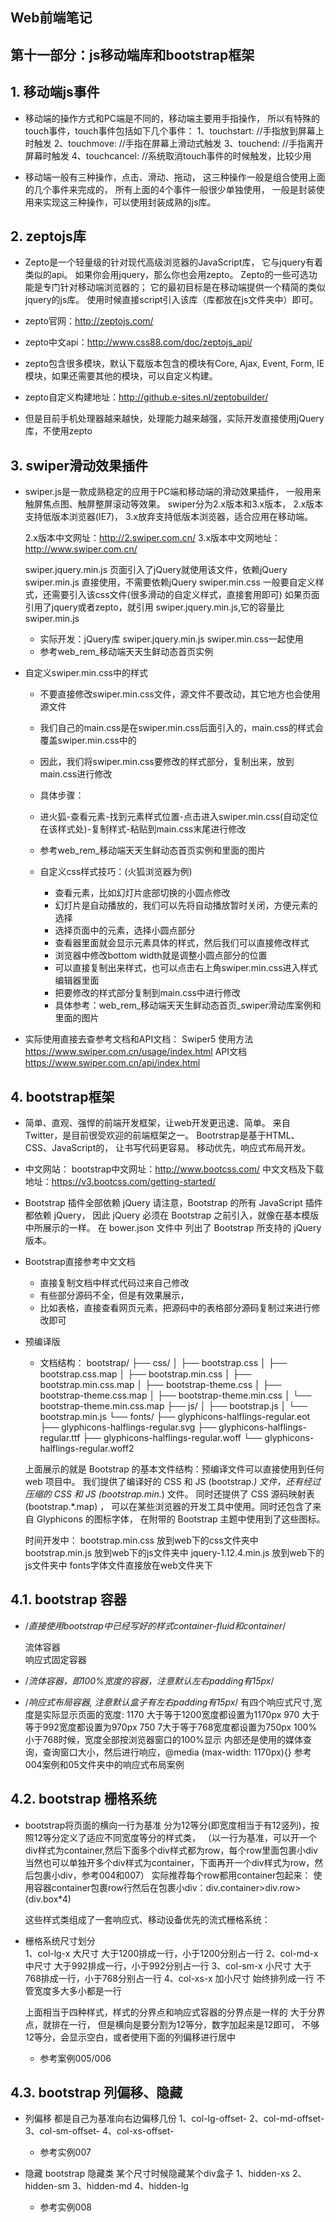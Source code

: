 ## Web前端笔记 ##


## 第十一部分：js移动端库和bootstrap框架



## 1. 移动端js事件
- 移动端的操作方式和PC端是不同的，移动端主要用手指操作，
    所以有特殊的touch事件，touch事件包括如下几个事件：
    1、touchstart: //手指放到屏幕上时触发
    2、touchmove: //手指在屏幕上滑动式触发
    3、touchend: //手指离开屏幕时触发
    4、touchcancel: //系统取消touch事件的时候触发，比较少用 
    
- 移动端一般有三种操作，点击、滑动、拖动，
    这三种操作一般是组合使用上面的几个事件来完成的，
    所有上面的4个事件一般很少单独使用，
    一般是封装使用来实现这三种操作，可以使用封装成熟的js库。
    
    
## 2. zeptojs库
- Zepto是一个轻量级的针对现代高级浏览器的JavaScript库， 
    它与jquery有着类似的api。 如果你会用jquery，那么你也会用zepto。
    Zepto的一些可选功能是专门针对移动端浏览器的；
    它的最初目标是在移动端提供一个精简的类似jquery的js库。
    使用时候直接script引入该库（库都放在js文件夹中）即可。
    <!--引入zepto库，引入和使用都和jQuery库一样-->

- zepto官网：http://zeptojs.com/
- zepto中文api：http://www.css88.com/doc/zeptojs_api/
- zepto包含很多模块，默认下载版本包含的模块有Core, Ajax, Event, Form, IE模块，如果还需要其他的模块，可以自定义构建。
- zepto自定义构建地址：http://github.e-sites.nl/zeptobuilder/ 

- 但是目前手机处理器越来越快，处理能力越来越强，实际开发直接使用jQuery库，不使用zepto


## 3. swiper滑动效果插件
- swiper.js是一款成熟稳定的应用于PC端和移动端的滑动效果插件，
    一般用来触屏焦点图、触屏整屏滚动等效果。 
    swiper分为2.x版本和3.x版本，
    2.x版本支持低版本浏览器(IE7)，
    3.x放弃支持低版本浏览器，适合应用在移动端。

    2.x版本中文网址：http://2.swiper.com.cn/
    3.x版本中文网地址：http://www.swiper.com.cn/
    
    swiper.jquery.min.js 页面引入了jQuery就使用该文件，依赖jQuery
    swiper.min.js 直接使用，不需要依赖jQuery
    swiper.min.css 一般要自定义样式，还需要引入该css文件(很多滑动的自定义样式，直接套用即可)
    如果页面引用了jquery或者zepto，就引用 swiper.jquery.min.js,它的容量比swiper.min.js
    
    - 实际开发：jQuery库  swiper.jquery.min.js   swiper.min.css一起使用
    - 参考web_rem_移动端天天生鲜动态首页实例
    
- 自定义swiper.min.css中的样式

    - 不要直接修改swiper.min.css文件，源文件不要改动，其它地方也会使用源文件
    - 我们自己的main.css是在swiper.min.css后面引入的，main.css的样式会覆盖swiper.min.css中的
    - 因此，我们将swiper.min.css要修改的样式部分，复制出来，放到main.css进行修改
    - 具体步骤：
    - 进火狐-查看元素-找到元素样式位置-点击进入swiper.min.css(自动定位在该样式处)-复制样式-粘贴到main.css末尾进行修改
    - 参考web_rem_移动端天天生鲜动态首页实例和里面的图片
    
    - 自定义css样式技巧：(火狐浏览器为例)
        - 查看元素，比如幻灯片底部切换的小圆点修改
        - 幻灯片是自动播放的，我们可以先将自动播放暂时关闭，方便元素的选择
        - 选择页面中的元素，选择小圆点部分
        - 查看器里面就会显示元素具体的样式，然后我们可以直接修改样式
        - 浏览器中修改bottom width就是调整小圆点部分的位置
        - 可以直接复制出来样式，也可以点击右上角swiper.min.css进入样式编辑器里面
        - 把要修改的样式部分复制到main.css中进行修改
        - 具体参考：web_rem_移动端天天生鲜动态首页_swiper滑动库案例和里面的图片
   
- 实际使用直接去查参考文档和API文档：
        Swiper5 使用方法
        https://www.swiper.com.cn/usage/index.html
        API文档
        https://www.swiper.com.cn/api/index.html
        
        
## 4. bootstrap框架
- 简单、直观、强悍的前端开发框架，让web开发更迅速、简单。 
    来自Twitter，是目前很受欢迎的前端框架之一。
    Bootrstrap是基于HTML、CSS、JavaScript的，
    让书写代码更容易。 移动优先，响应式布局开发。
- 中文网站：
    bootstrap中文网址：http://www.bootcss.com/
    中文文档及下载地址：https://v3.bootcss.com/getting-started/
- Bootstrap 插件全部依赖 jQuery
    请注意，Bootstrap 的所有 JavaScript 插件都依赖 jQuery，
    因此 jQuery 必须在 Bootstrap 之前引入，就像在基本模版中所展示的一样。
    在 bower.json 文件中 列出了 Bootstrap 所支持的 jQuery 版本。
    
- Bootstrap直接参考中文文档
    - 直接复制文档中样式代码过来自己修改
    - 有些部分源码不全，但是有效果展示，
    - 比如表格，直接查看网页元素，把源码中的表格部分源码复制过来进行修改即可

- 预编译版
    - 文档结构：
    bootstrap/
    ├── css/
    │   ├── bootstrap.css
    │   ├── bootstrap.css.map
    │   ├── bootstrap.min.css
    │   ├── bootstrap.min.css.map
    │   ├── bootstrap-theme.css
    │   ├── bootstrap-theme.css.map
    │   ├── bootstrap-theme.min.css
    │   └── bootstrap-theme.min.css.map
    ├── js/
    │   ├── bootstrap.js
    │   └── bootstrap.min.js
    └── fonts/
        ├── glyphicons-halflings-regular.eot
        ├── glyphicons-halflings-regular.svg
        ├── glyphicons-halflings-regular.ttf
        ├── glyphicons-halflings-regular.woff
        └── glyphicons-halflings-regular.woff2
    
    上面展示的就是 Bootstrap 的基本文件结构：预编译文件可以直接使用到任何 web 项目中。
    我们提供了编译好的 CSS 和 JS (bootstrap.*) 文件，还有经过压缩的 CSS 和 JS (bootstrap.min.*) 文件。
    同时还提供了 CSS 源码映射表 (bootstrap.*.map) ，
    可以在某些浏览器的开发工具中使用。同时还包含了来自 Glyphicons 的图标字体，
    在附带的 Bootstrap 主题中使用到了这些图标。
    
    时间开发中：
    bootstrap.min.css       放到web下的css文件夹中
    bootstrap.min.js        放到web下的js文件夹中
    jquery-1.12.4.min.js    放到web下的js文件夹中
    fonts字体文件直接放在web文件夹下

## 4.1.  bootstrap 容器
- /*直接使用bootstrap中已经写好的样式container-fluid和container*/
    <div class="container-fluid">流体容器</div>
    <div class="container">响应式固定容器</div>
    
- /*流体容器，即100%宽度的容器，注意默认左右padding有15px*/  
- /*响应式布局容器, 注意默认盒子有左右padding有15px*/
        有四个响应式尺寸,宽度是实际显示页面的宽度:
            1170  大于等于1200宽度都设置为1170px
            970   大于等于992宽度都设置为970px
            750   7大于等于768宽度都设置为750px
            100%  小于768时候，宽度全部按浏览器窗口的100%显示
        内部还是使用的媒体查询，查询窗口大小，然后进行响应，@media (max-width: 1170px){}
        参考004案例和05文件夹中的响应式布局案例
        
## 4.2. bootstrap 栅格系统
- bootstrap将页面的横向一行为基准
    分为12等分(即宽度相当于有12竖列)，按照12等分定义了适应不同宽度等分的样式类，
    （以一行为基准，可以开一个div样式为container,然后下面多个div样式都为row，每个row里面包裹小div
    当然也可以单独开多个div样式为container，下面再开一个div样式为row，然后包裹小div，参考004和007）
    实际推荐每个row都用container包起来：
    使用容器container包裹row行然后在包裹小div：div.container>div.row>(div.box*4)
    
    这些样式类组成了一套响应式、移动设备优先的流式栅格系统：

- 栅格系统尺寸划分    
    1、col-lg-x   大尺寸     大于1200排成一行，小于1200分别占一行
    2、col-md-x   中尺寸     大于992排成一行，小于992分别占一行
    3、col-sm-x   小尺寸     大于768排成一行，小于768分别占一行
    4、col-xs-x   加小尺寸   始终排列成一行  不管宽度多大多小都是一行
    
    上面相当于四种样式，样式的分界点和响应式容器的分界点是一样的
    大于分界点，就排在一行，
    但是横向是要分割为12等分，数字加起来是12即可，
    不够12等分，会显示空白，或者使用下面的列偏移进行居中
    
    <!--通过修改像素分界点，对应的等分数量，不同的窗口宽度，一行对应不同的盒子，可以实现响应式布局-->
    <!--一行排列的盒子都是可以被12整除的数，上面的x值一般取能被12整除的数字： 6 4 3 2 1-->
    - 参考案例005/006
    
## 4.3. bootstrap 列偏移、隐藏
- 列偏移
    都是自己为基准向右边偏移几份
    1、col-lg-offset-
    2、col-md-offset-
    3、col-sm-offset-
    4、col-xs-offset- 
    - 参考实例007
    
- 隐藏
    bootstrap 隐藏类
    某个尺寸时候隐藏某个div盒子
    1、hidden-xs 
    2、hidden-sm
    3、hidden-md
    4、hidden-lg 
    - 参考实例008
    
    
        
    
    
        
        

            
       
        
        
    